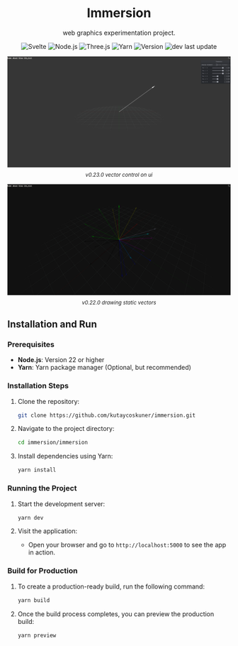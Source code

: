 <h1 align="center">
    Immersion
</h1>

<p align="center">
    web graphics experimentation project. 
</p>

<p align="center">
    <img alt="Svelte" src="https://img.shields.io/badge/Svelte-5.0.0-orange?logo=svelte&logoColor=white" />
    <img alt="Node.js" src="https://img.shields.io/badge/Node.js-22.12.0-green?logo=node.js&logoColor=white" />
    <img alt="Three.js" src="https://img.shields.io/badge/Three.js-0.172.0-black?logo=three.js&logoColor=white" />
    <img alt="Yarn" src="https://img.shields.io/badge/Yarn-1.22.22-blue?logo=yarn&logoColor=white" />
    <img alt="Version" src="https://img.shields.io/badge/Version-0.24.0-blue" />
    <img alt="dev last update" src="https://img.shields.io/github/last-commit/kutaycoskuner/immersion/dev" />
</p>

<p align="center">
    <img src="_display/v0.23-vector_control_on_ui.gif" />
    <br>
    <sub><i> v0.23.0 vector control on ui </i></sub>
</p>


<p align="center">
    <img src="_display/v0.22.0-drawing_vectors-20250318.gif" />
    <br>
    <sub><i> v0.22.0 drawing static vectors </i></sub>
</p>


## Installation and Run

### Prerequisites
- **Node.js**: Version 22 or higher
- **Yarn**: Yarn package manager (Optional, but recommended)

### Installation Steps
1. Clone the repository:
    ```bash
    git clone https://github.com/kutaycoskuner/immersion.git
    ```

2. Navigate to the project directory:
    ```bash
    cd immersion/immersion
    ```

3. Install dependencies using Yarn:
    ```bash
    yarn install
    ```

### Running the Project

1. Start the development server:
    ```bash
    yarn dev
    ```

2. Visit the application:
    - Open your browser and go to `http://localhost:5000` to see the app in action.

### Build for Production

1. To create a production-ready build, run the following command:
    ```bash
    yarn build
    ```

2. Once the build process completes, you can preview the production build:
    ```bash
    yarn preview
    ```


